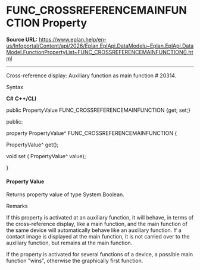 # FUNC_CROSSREFERENCEMAINFUNCTION Property

**Source URL:** https://www.eplan.help/en-us/Infoportal/Content/api/2026/Eplan.EplApi.DataModelu~Eplan.EplApi.DataModel.FunctionPropertyList~FUNC_CROSSREFERENCEMAINFUNCTION().html

---

Cross-reference display: Auxiliary function as main function # 20314.

Syntax

**C#**
**C++/CLI**


public PropertyValue FUNC_CROSSREFERENCEMAINFUNCTION {get; set;}

public:

property PropertyValue^ FUNC_CROSSREFERENCEMAINFUNCTION {

   PropertyValue^ get();

   void set (    PropertyValue^ value);

}


#### Property Value

Returns property value of type System.Boolean.

Remarks

If this property is activated at an auxiliary function, it will behave, in terms of the cross-reference display, like a main function, and the main function of the same device will automatically behave like an auxiliary function. If a contact image is displayed at the main function, it is not carried over to the auxiliary function, but remains at the main function.

If the property is activated for several functions of a device, a possible main function "wins", otherwise the graphically first function.
